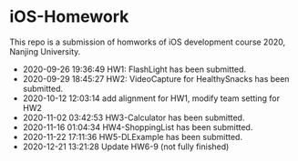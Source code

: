 # iOS-Homework

This repo is a submission of homworks of iOS development course 2020, Nanjing University. 

- 2020-09-26 19:36:49 HW1: FlashLight has been submitted.
- 2020-09-29 18:45:27 HW2: VideoCapture for HealthySnacks has been submitted.
- 2020-10-12 12:03:14 add alignment for HW1, modify team setting for HW2
- 2020-11-02 03:42:53 HW3-Calculator has been submitted. 
- 2020-11-16 01:04:34 HW4-ShoppingList has been submitted.
- 2020-11-22 17:11:36 HW5-DLExample has been submitted.
- 2020-12-21 13:21:28 Update HW6-9 (not fully finished)

